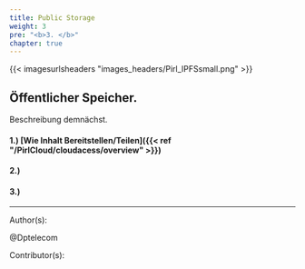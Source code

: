 ```yaml
---
title: Public Storage
weight: 3
pre: "<b>3. </b>"
chapter: true
---
```


{{< imagesurlsheaders "images_headers/Pirl_IPFSsmall.png" >}}

## Öffentlicher Speicher.

Beschreibung demnächst.

#### 1.) [Wie Inhalt Bereitstellen/Teilen]({{< ref "/PirlCloud/cloudacess/overview" >}})

#### 2.)

#### 3.)

---
Author(s):

@Dptelecom

Contributor(s):
